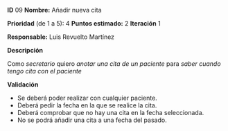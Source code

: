 **ID** 09 **Nombre:** Añadir nueva cita

**Prioridad** (de 1 a 5): 4 **Puntos estimado:** 2 **Iteración** 1

**Responsable:** Luis Revuelto Martínez

**Descripción**

Como *secretario* quiero *anotar una cita de un paciente* para *saber cuando tengo cita con el paciente*

**Validación**

- Se deberá poder realizar con cualquier paciente.
- Deberá pedir la fecha en la que se realice la cita.
- Deberá comprobar que no hay una cita en la fecha seleccionada.
- No se podrá añadir una cita a una fecha del pasado.
